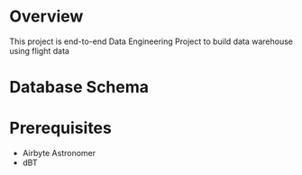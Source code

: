 # Overview
This project is end-to-end Data Engineering Project to build data warehouse using flight data

# Database Schema

# Prerequisites
- Airbyte Astronomer
- dBT

